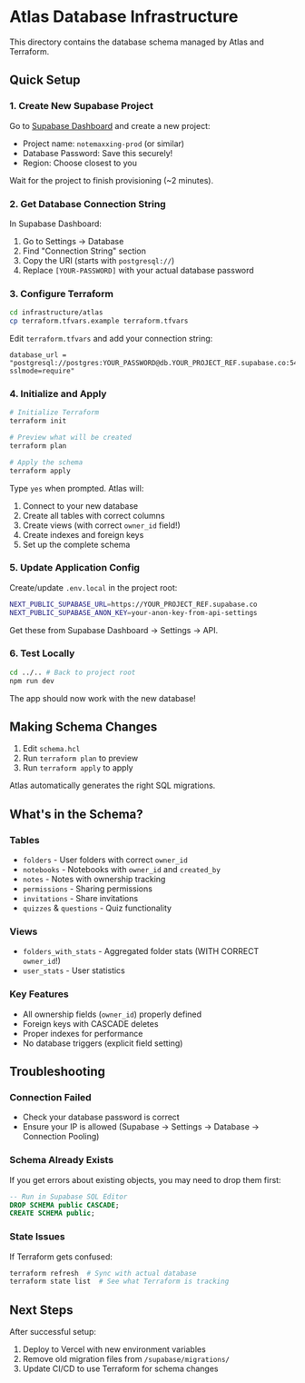 # Atlas Database Infrastructure

This directory contains the database schema managed by Atlas and Terraform.

## Quick Setup

### 1. Create New Supabase Project

Go to [Supabase Dashboard](https://supabase.com/dashboard) and create a new project:

- Project name: `notemaxxing-prod` (or similar)
- Database Password: Save this securely!
- Region: Choose closest to you

Wait for the project to finish provisioning (~2 minutes).

### 2. Get Database Connection String

In Supabase Dashboard:

1. Go to Settings → Database
2. Find "Connection String" section
3. Copy the URI (starts with `postgresql://`)
4. Replace `[YOUR-PASSWORD]` with your actual database password

### 3. Configure Terraform

```bash
cd infrastructure/atlas
cp terraform.tfvars.example terraform.tfvars
```

Edit `terraform.tfvars` and add your connection string:

```hcl
database_url = "postgresql://postgres:YOUR_PASSWORD@db.YOUR_PROJECT_REF.supabase.co:5432/postgres?sslmode=require"
```

### 4. Initialize and Apply

```bash
# Initialize Terraform
terraform init

# Preview what will be created
terraform plan

# Apply the schema
terraform apply
```

Type `yes` when prompted. Atlas will:

1. Connect to your new database
2. Create all tables with correct columns
3. Create views (with correct `owner_id` field!)
4. Create indexes and foreign keys
5. Set up the complete schema

### 5. Update Application Config

Create/update `.env.local` in the project root:

```bash
NEXT_PUBLIC_SUPABASE_URL=https://YOUR_PROJECT_REF.supabase.co
NEXT_PUBLIC_SUPABASE_ANON_KEY=your-anon-key-from-api-settings
```

Get these from Supabase Dashboard → Settings → API.

### 6. Test Locally

```bash
cd ../.. # Back to project root
npm run dev
```

The app should now work with the new database!

## Making Schema Changes

1. Edit `schema.hcl`
2. Run `terraform plan` to preview
3. Run `terraform apply` to apply

Atlas automatically generates the right SQL migrations.

## What's in the Schema?

### Tables

- `folders` - User folders with correct `owner_id`
- `notebooks` - Notebooks with `owner_id` and `created_by`
- `notes` - Notes with ownership tracking
- `permissions` - Sharing permissions
- `invitations` - Share invitations
- `quizzes` & `questions` - Quiz functionality

### Views

- `folders_with_stats` - Aggregated folder stats (WITH CORRECT `owner_id`!)
- `user_stats` - User statistics

### Key Features

- All ownership fields (`owner_id`) properly defined
- Foreign keys with CASCADE deletes
- Proper indexes for performance
- No database triggers (explicit field setting)

## Troubleshooting

### Connection Failed

- Check your database password is correct
- Ensure your IP is allowed (Supabase → Settings → Database → Connection Pooling)

### Schema Already Exists

If you get errors about existing objects, you may need to drop them first:

```sql
-- Run in Supabase SQL Editor
DROP SCHEMA public CASCADE;
CREATE SCHEMA public;
```

### State Issues

If Terraform gets confused:

```bash
terraform refresh  # Sync with actual database
terraform state list  # See what Terraform is tracking
```

## Next Steps

After successful setup:

1. Deploy to Vercel with new environment variables
2. Remove old migration files from `/supabase/migrations/`
3. Update CI/CD to use Terraform for schema changes
